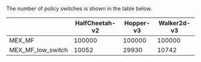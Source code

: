 The number of policy switches is shown in the table below.

|                   | HalfCheetah-v2 | Hopper-v3 | Walker2d-v3 |
|-------------------|----------------|-----------|-------------|
| MEX_MF            | 100000         | 100000    | 100000      |
| MEX_MF_low_switch | 10052          | 29930     | 10742       |
